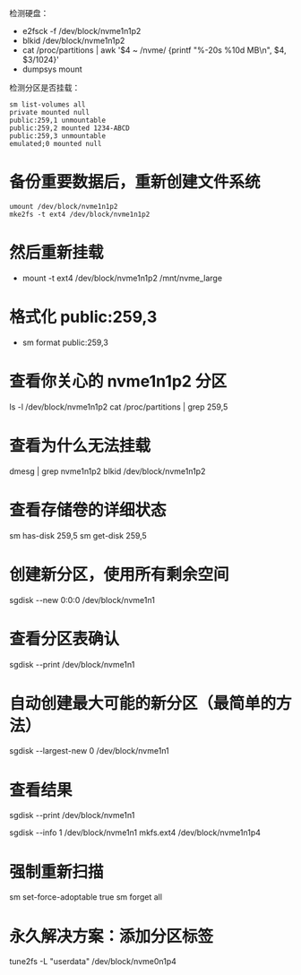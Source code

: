 
检测硬盘：
* e2fsck -f /dev/block/nvme1n1p2
* blkid /dev/block/nvme1n1p2
* cat /proc/partitions | awk '$4 ~ /nvme/ {printf "%-20s %10d MB\n", $4, $3/1024}'
* dumpsys mount

检测分区是否挂载：
```
sm list-volumes all
private mounted null
public:259,1 unmountable 
public:259,2 mounted 1234-ABCD
public:259,3 unmountable 
emulated;0 mounted null
```

# 备份重要数据后，重新创建文件系统
```
umount /dev/block/nvme1n1p2
mke2fs -t ext4 /dev/block/nvme1n1p2
```

# 然后重新挂载
* mount -t ext4 /dev/block/nvme1n1p2 /mnt/nvme_large

# 格式化 public:259,3
* sm format public:259,3

# 查看你关心的 nvme1n1p2 分区
ls -l /dev/block/nvme1n1p2
cat /proc/partitions | grep 259,5

# 查看为什么无法挂载
dmesg | grep nvme1n1p2
blkid /dev/block/nvme1n1p2

# 查看存储卷的详细状态
sm has-disk 259,5
sm get-disk 259,5

# 创建新分区，使用所有剩余空间
sgdisk --new 0:0:0 /dev/block/nvme1n1

# 查看分区表确认
sgdisk --print /dev/block/nvme1n1

# 自动创建最大可能的新分区（最简单的方法）
sgdisk --largest-new 0 /dev/block/nvme1n1

# 查看结果
sgdisk --print /dev/block/nvme1n1

sgdisk --info 1 /dev/block/nvme1n1
mkfs.ext4 /dev/block/nvme1n1p4

# 强制重新扫描
sm set-force-adoptable true
sm forget all

# 永久解决方案：添加分区标签
tune2fs -L "userdata" /dev/block/nvme0n1p4